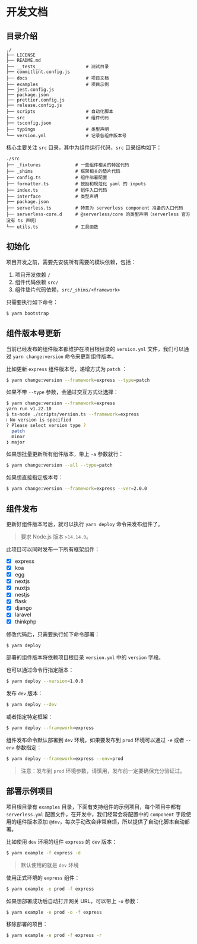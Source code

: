 # 开发文档

## 目录介绍

```
./
├── LICENSE
├── README.md
├── __tests__                 # 测试目录
├── commitlint.config.js
├── docs                      # 项目文档
├── examples                  # 项目示例
├── jest.config.js
├── package.json
├── prettier.config.js
├── release.config.js
├── scripts                   # 自动化脚本
├── src                       # 组件代码
├── tsconfig.json
├── typings                   # 类型声明
└── version.yml               # 记录各组件版本号
```

核心主要关注 `src` 目录，其中为组件运行代码，`src` 目录结构如下：

```
./src
├── _fixtures             # 一些组件相关的特定代码
├── _shims                # 框架相关的垫片代码
├── config.ts             # 组件部署配置
├── formatter.ts          # 鼓励和规范化 yaml 的 inputs
├── index.ts              # 组件入口代码
├── interface             # 类型声明
├── package.json
├── serverless.ts         # 特意为 serverless component 准备的入口代码
├── serverless-core.d     # @serverless/core 的类型声明（serverless 官方没有 ts 声明）
└── utils.ts              # 工具函数
```

## 初始化

项目开发之前，需要先安装所有需要的模块依赖，包括：

1. 项目开发依赖 `/`
2. 组件代码依赖 `src/`
3. 组件垫片代码依赖，`src/_shims/<framework>`

只需要执行如下命令：

```bash
$ yarn bootstrap
```

## 组件版本号更新

当前已经发布的组件版本都维护在项目根目录的 `version.yml` 文件，我们可以通过 `yarn change:version` 命令来更新组件版本。

比如更新 `express` 组件版本号，递增方式为 `patch` ：

```bash
$ yarn change:version --framework=express --type=patch
```

如果不带 `--type` 参数，会通过交互方式让选择：

```bash
$ yarn change:version --framework=express
yarn run v1.22.10
$ ts-node ./scripts/version.ts --framework=express
ℹ No version is specified
? Please select version type ?
  patch
  minor
❯ major
```

如果想批量更新所有组件版本，带上 `-a` 参数就行：

```bash
$ yarn change:version --all --type=patch
```

如果想直接指定版本号：

```bash
$ yarn change:version --framework=express --ver=2.0.0
```

## 组件发布

更新好组件版本号后，就可以执行 `yarn deploy` 命令来发布组件了。
> 要求 Node.js 版本 `>14.14.0`。

此项目可以同时发布一下所有框架组件：

- [x] express
- [x] koa
- [x] egg
- [x] nextjs
- [x] nuxtjs
- [x] nestjs
- [x] flask
- [x] django
- [x] laravel
- [x] thinkphp

修改代码后，只需要执行如下命令部署：

```bash
$ yarn deploy
```

部署的组件版本将依赖项目根目录 `version.yml` 中的 `version` 字段。

也可以通过命令行指定版本：

```bash
$ yarn deploy --version=1.0.0
```

发布 `dev` 版本：

```bash
$ yarn deploy --dev
```

或者指定特定框架：

```bash
$ yarn deploy --framework=express
```

组件发布命令默认部署到 `dev` 环境，如果要发布到 `prod` 环境可以通过 `-e` 或者 `--env` 参数指定：

```bash
$ yarn deploy --framework=express --env=prod
```

> 注意：发布到 `prod` 环境参数，请慎用，发布前一定要确保充分验证过。

## 部署示例项目

项目根目录有 `examples` 目录，下面有支持组件的示例项目，每个项目中都有 `serverless.yml` 配置文件，在开发中，我们经常会将配置中的 `component` 字段使用的组件版本添加 `@dev`，每次手动改会非常麻烦，所以提供了自动化脚本自动部署。

比如使用 `dev` 环境的组件 `express` 的 `dev` 版本：

```bash
$ yarn example -f express -d
```

> 默认使用的就是 `dev` 环境

使用正式环境的 `express` 组件：

```bash
$ yarn example -e prod -f express
```

如果想部署成功后自动打开网关 URL，可以带上 `-o` 参数：

```bash
$ yarn example -e prod -o -f express
```

移除部署的项目：

```bash
$ yarn example -e prod -f express -r
```
